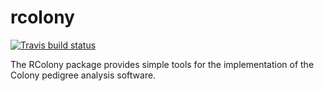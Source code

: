 # rcolony

 <!-- badges: start -->
  [![Travis build status](https://travis-ci.com/aj2duncan/rcolony.svg?branch=master)](https://travis-ci.org/aj2duncan/rcolony)
  <!-- badges: end -->

The RColony package provides simple tools for the implementation of the Colony pedigree analysis software.
